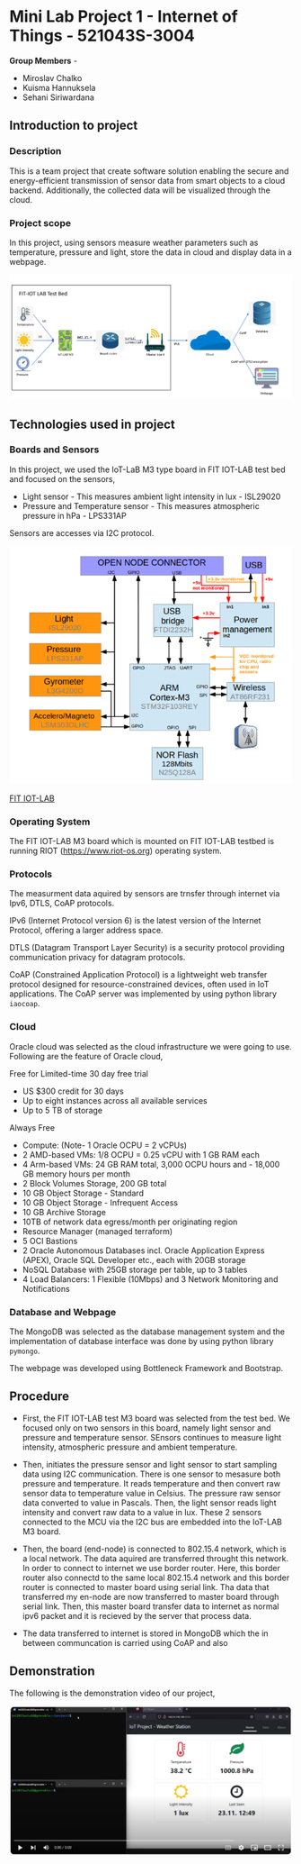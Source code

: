 <!-- ## Project 1 for IoT course at university of Oulu

- Assignment : [link](assignment.pdf)
- RIOT documentation : https://doc.riot-os.org/
- Testbed docs : https://www.iot-lab.info/docs/
- Testbed : https://www.iot-lab.info/testbed
- Testbed labs : https://labs.iot-lab.info/
- MQTT broker : https://mosquitto.org/
- Cloud service : Trying oracle cloud infrastructure?

---

- Used hardware : ? -->


# Mini Lab Project 1 - Internet of Things - 521043S-3004

**Group Members** -
- Miroslav Chalko
- Kuisma Hannuksela
- Sehani Siriwardana

## Introduction to project

### Description
This is a team project that create software solution enabling the secure and energy-efficient transmission of sensor data from smart objects to a cloud backend. Additionally, the collected data will be visualized through the cloud. 

### Project scope

In this project, using sensors measure weather parameters such as temperature, pressure and light, store the data in cloud and display data in a webpage.

![Local Image](images/diagram_of_project.png)


## Technologies used in project

### Boards and Sensors
In this project, we used the IoT-LaB M3 type board in FIT IOT-LAB test bed and focused on the sensors,
- Light sensor -  This measures ambient light intensity in lux - ISL29020
- Pressure  and Temperature sensor - This measures atmospheric pressure in hPa - LPS331AP

Sensors are accesses via I2C protocol.

![Local Image](images/Architecture.PNG)

[FIT IOT-LAB](https://www.iot-lab.info/docs/boards/iot-lab-m3/)


### Operating System 
The FIT IOT-LAB M3 board which is mounted on FIT IOT-LAB testbed is running RIOT (https://www.riot-os.org) operating system.

### Protocols 
The measurment data aquired by sensors are trnsfer through internet via Ipv6, DTLS, CoAP protocols.

IPv6 (Internet Protocol version 6) is the latest version of the Internet Protocol, offering a larger address space. 

DTLS (Datagram Transport Layer Security) is a security protocol providing communication privacy for datagram protocols.

CoAP (Constrained Application Protocol) is a lightweight web transfer protocol designed for resource-constrained devices, often used in IoT applications. The CoAP server was implemented by using python library ```iaocoap```.

### Cloud 
Oracle cloud was selected as the cloud infrastructure we were going to use. Following are the feature of Oracle cloud,

Free for Limited-time 30 day free trial
- US $300 credit for 30 days
- Up to eight instances across all available services
- Up to 5 TB of storage

Always Free
- Compute: (Note- 1 Oracle OCPU = 2 vCPUs)
- 2 AMD-based VMs: 1/8 OCPU = 0.25 vCPU with 1 GB RAM each
- 4 Arm-based VMs: 24 GB RAM total, 3,000 OCPU hours and - 18,000 GB memory hours per month
- 2 Block Volumes Storage, 200 GB total
- 10 GB Object Storage - Standard
- 10 GB Object Storage - Infrequent Access
- 10 GB Archive Storage
- 10TB of network data egress/month per originating region
- Resource Manager (managed terraform)
- 5 OCI Bastions
- 2 Oracle Autonomous Databases incl. Oracle Application Express (APEX), Oracle SQL Developer etc., each with 20GB storage
- NoSQL Database with 25GB storage per table, up to 3 tables
- 4 Load Balancers: 1 Flexible (10Mbps) and 3 Network
Monitoring and Notifications


### Database and Webpage

The MongoDB was selected as the database management system and the implementation of database interface was done by using python library ```pymongo```. 

The webpage was developed using Bottleneck Framework and Bootstrap.

## Procedure

- First, the FIT IOT-LAB test M3 board was selected from the test bed. We focused only on two sensors in this board, namely light sensor and pressure and temperature sensor. SEnsors continues to measure light intensity, atmospheric pressure and ambient temperature. 

- Then, initiates the pressure sensor and light sensor to start sampling data using I2C communication. There is one sensor to mesasure both pressure and temperature. It reads temperature and then convert raw sensor data to temperature value in Celsius. The pressure raw sensor data converted to value in Pascals. Then, the light sensor reads light intensity and convert raw data to a value in lux. These 2 sensors connected to the MCU via the I2C bus are embedded into the IoT-LAB M3 board.

- Then, the board (end-node) is connected to 802.15.4 network, which is a local network. The data aquired are transferred throught this network. In order to connect to internet we use border router. Here, this border router also connectd to the same local 802.15.4 network and this border router is connected to master board using serial link. Tha data that transferred my en-node are now transferred to master board through serial link. Then, this master board transfer data to internet as normal ipv6 packet and it is recieved by the server that process data.

- The data transferred to internet is stored in MongoDB which the in between communcation is carried using CoAP and also 








## Demonstration

The following is the demonstration video of our project,

[![Amazing Video](images/demo_project.png)](https://youtu.be/iyjr8yyTiv8)

<!-- [![Amazing Video](https://img.youtube.com/vi/iyjr8yyTiv8/0.jpg)](https://youtu.be/iyjr8yyTiv8) -->

<!-- [![Alt Text](path/to/your/image.png)](https://www.youtube.com/your-video-link) -->
